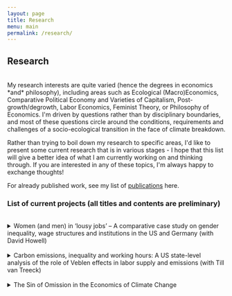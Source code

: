 ```yaml
---
layout: page
title: Research
menu: main
permalink: /research/
---
```


## Research

<br />
My research interests are quite varied (hence the degrees in economics *and* philosophy), including areas such as Ecological (Macro)Economics, Comparative Political Economy and Varieties of Capitalism, Post-growth/degrowth, Labor Economics, Feminist Theory, or Philosophy of Economics. I'm driven by questions rather than by disciplinary boundaries, and most of these questions circle around the conditions, requirements and challenges of a socio-ecological transition in the face of climate breakdown.

Rather than trying to boil down my research to specific areas, I'd like to present some current research that is in various stages - I hope that this list will give a better idea of what I am currently working on and thinking through. If you are interested in any of these topics, I'm always happy to exchange thoughts! 

For already published work, see my list of [publications](03_publications.markdown) here.

### List of current projects (all titles and contents are preliminary)
<br />

<details>
    <summary>Women (and men) in ‘lousy jobs’ – A comparative case study on gender inequality, wage structures and institutions in the US and Germany (with David Howell)</summary>
    <br />
    This is a research project supervised by David Howell, my doctoral advisor. This is the current abstract: Mainstream economic research on the gender wage gap has focused mainly on employment sorting – the allocation of women into different segments of the labor market – and wage discrimination. While these factors are both important sources of the gender wage gaps, they do not consider the kind of job structure people are sorting into. Rather than investigating wage gaps, this paper looks at pay quality incidence indicators that measure the share of workers in ‘lousy jobs’ – those that pay very low wages or in which workers are employed involuntarily part-time. We present a comparative case study of wage structures, institutions and gender inequality in the US and Germany between 1995 and 2019, and focus especially on young (18-34) workers with less than a college degree. Not surprisingly, the lousy job share is higher for women than for men in both countries, yet size of the gap and overall trends vary substantially, with the US consistently performing worse than Germany on the incidence measures. We propose a way to make sense of these cross-country patterns by drawing from institutional perspectives, most notably the varieties of capitalism and the growth models frameworks.


</details>

<br />
<details>
    <summary>Carbon emissions, inequality and working hours: A US state-level analysis of the role of Veblen effects in labor supply and emissions (with Till van Treeck)</summary>
    <br />
    This is a research project supervised by Till van Treeck, one of my doctoral advisors. This is the current abstract: In this paper, we contribute to the literature on the link between inequality and emissions in a theoretical framework of social comparison-based utility related to labor supply. Specifically, we investigate potential Veblen effects mediating the relationship between top-end income inequality and carbon emissions via people's labor supply decisions using US state level data from 1979-2018. We test two different hypotheses: firstly, that higher inequality leads to people working longer hours and secondly, that those longer hours are connected to increased carbon emissions. Our results show positive and significant effects for both hypotheses, albeit effect sizes are rather small. While we do not conclude that labor supply is the main channel through which top-end inequality impacts carbon emissions, we argue that labor supply is a piece of the puzzle to understand this association.



</details>
<br />
<details>
    <summary>The Sin of Omission in the Economics of Climate Change</summary>
    <br />
    This is a paper I wrote for a class in Economic Sociology, and I am working on making it ready for submission. In it, I argue that the discipline of economics is committing a sin of omission in its thinking about climate change. Picking up on the notion of ‘sin of omission’ by Akerlof (2020), I criticize the discipline’s narrow and one-dimensional focus, which is especially problematic when it comes to tackling climate change. In fact, the mainstream response to the climate emergency is deeply embedded in concepts such as utility-maximising and scarcity thinking, which leads to a framing of the climate emergency as a 'market failure', and the proposed solution of 'pricing externalities'. As I show in this paper, however, these very concepts are part and parcel of the history of climate change and its entanglement with the rise of capitalism. Addressing the climate emergency, thus, urgently needs tools that think about economic matters outside of the narrow confines of the economic mainstream. In this article, I show how heterodox contributions, especially from ecological and feminist approaches, offer both relevant critiques as well as relevant ways forward for tackling the climate crisis in ways beyond mere 'pricing externalities'. Not considering these perspectives in the discipline of economics, I argue, would constitute a 'sin of omission'.


</details>
